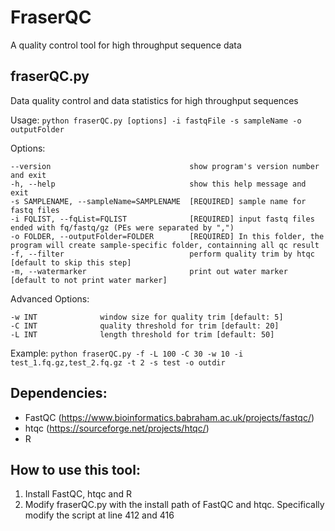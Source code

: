 # FraserQC
A quality control tool for high throughput sequence data

## fraserQC.py
Data quality control and data statistics for high throughput sequences

Usage:
`python fraserQC.py [options] -i fastqFile -s sampleName -o outputFolder`

Options:

    --version                               show program's version number and exit
    -h, --help                              show this help message and exit
    -s SAMPLENAME, --sampleName=SAMPLENAME  [REQUIRED] sample name for fastq files
    -i FQLIST, --fqList=FQLIST              [REQUIRED] input fastq files ended with fq/fastq/gz (PEs were separated by ",")
    -o FOLDER, --outputFolder=FOLDER        [REQUIRED] In this folder, the program will create sample-specific folder, containning all qc result 
    -f, --filter                            perform quality trim by htqc [default to skip this step]
    -m, --watermarker                       print out water marker [default to not print water marker]

  Advanced Options:

    -w INT              window size for quality trim [default: 5]
    -C INT              quality threshold for trim [default: 20]
    -L INT              length threshold for trim [default: 50]

Example:
`python fraserQC.py -f -L 100 -C 30 -w 10 -i test_1.fq.gz,test_2.fq.gz -t 2 -s test -o outdir`

## Dependencies:
- FastQC (https://www.bioinformatics.babraham.ac.uk/projects/fastqc/)
- htqc (https://sourceforge.net/projects/htqc/)
- R

## How to use this tool:
1. Install FastQC, htqc and R
2. Modify fraserQC.py with the install path of FastQC and htqc. Specifically modify the script at line 412 and 416

